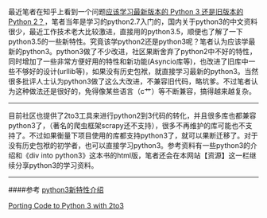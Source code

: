 最近笔者在知乎上看到一个问题[应该学习最新版本的 Python 3 还是旧版本的 Python 2？](https://www.zhihu.com/question/24549965)，笔者当年是学习的python2.7入门的，国内关于python3的中文资料很少，最近工作技术老大比较激进，直接用的python3.5，顺便也了解了一下python3.5的一些新特性。究竟该学python2还是python3呢？笔者认为应该学最新的python3。python3做了不少改进，社区果断舍弃了python2中不好的特性，同时增加了一些非常方便好用的特性和新功能(Asyncio库等)，也改进了旧库中一些不够好的设计(urllib等)，如果没有历史包袱，就直接学习最新的python3。当然很多批评人士认为python3做了这么大改进，不兼容旧代码，略坑爹。不过笔者认为这种做法还是很好的，免得像某些语言（c艹）等不断兼容，搞得越来越复杂。

___
目前社区也提供了2to3工具来进行python2到3代码的转化，并且很多库也都兼容python3了，（著名的爬虫框架scrapy还不支持），很多不再维护的库可能也不支持了。不过如果衡量下项目使用的库都支持python3了，就可以果断迁移了。对于没有历史包袱的初学者，也可以直接学习python3。参考资料有一些python3的介绍和《div into python3》这本书的html版，笔者还会在本网站【资源】这一栏继续分享python3的学习资料。

___
####参考
[python3新特性介绍](https://asmeurer.github.io/python3-presentation/slides.html#1)

[Porting Code to Python 3 with 2to3
](http://www.diveintopython3.net/porting-code-to-python-3-with-2to3.html)